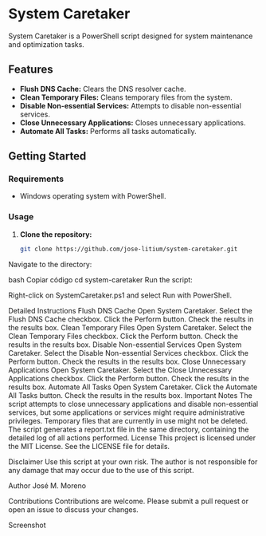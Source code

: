 # System Caretaker

System Caretaker is a PowerShell script designed for system maintenance and optimization tasks.

## Features

- **Flush DNS Cache:** Clears the DNS resolver cache.
- **Clean Temporary Files:** Cleans temporary files from the system.
- **Disable Non-essential Services:** Attempts to disable non-essential services.
- **Close Unnecessary Applications:** Closes unnecessary applications.
- **Automate All Tasks:** Performs all tasks automatically.

## Getting Started

### Requirements

- Windows operating system with PowerShell.

### Usage

1. **Clone the repository:**

   ```bash
   git clone https://github.com/jose-litium/system-caretaker.git

Navigate to the directory:

bash
Copiar código
cd system-caretaker
Run the script:

Right-click on SystemCaretaker.ps1 and select Run with PowerShell.

Detailed Instructions
Flush DNS Cache
Open System Caretaker.
Select the Flush DNS Cache checkbox.
Click the Perform button.
Check the results in the results box.
Clean Temporary Files
Open System Caretaker.
Select the Clean Temporary Files checkbox.
Click the Perform button.
Check the results in the results box.
Disable Non-essential Services
Open System Caretaker.
Select the Disable Non-essential Services checkbox.
Click the Perform button.
Check the results in the results box.
Close Unnecessary Applications
Open System Caretaker.
Select the Close Unnecessary Applications checkbox.
Click the Perform button.
Check the results in the results box.
Automate All Tasks
Open System Caretaker.
Click the Automate All Tasks button.
Check the results in the results box.
Important Notes
The script attempts to close unnecessary applications and disable non-essential services, but some applications or services might require administrative privileges.
Temporary files that are currently in use might not be deleted.
The script generates a report.txt file in the same directory, containing the detailed log of all actions performed.
License
This project is licensed under the MIT License. See the LICENSE file for details.

Disclaimer
Use this script at your own risk. The author is not responsible for any damage that may occur due to the use of this script.

Author
José M. Moreno

Contributions
Contributions are welcome. Please submit a pull request or open an issue to discuss your changes.

Screenshot
